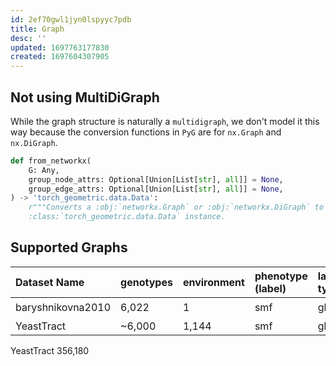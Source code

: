 ```yaml
---
id: 2ef70gwl1jyn0lspyyc7pdb
title: Graph
desc: ''
updated: 1697763177830
created: 1697604307905
---
```

## Not using MultiDiGraph

While the graph structure is naturally a `multidigraph`, we don't model it this way because the conversion functions in `PyG` are for `nx.Graph` and `nx.DiGraph`.

```python
def from_networkx(
    G: Any,
    group_node_attrs: Optional[Union[List[str], all]] = None,
    group_edge_attrs: Optional[Union[List[str], all]] = None,
) -> 'torch_geometric.data.Data':
    r"""Converts a :obj:`networkx.Graph` or :obj:`networkx.DiGraph` to a
    :class:`torch_geometric.data.Data` instance.
```

## Supported Graphs

| $\textbf{Dataset Name}$ | genotypes  | environment | phenotype (label)             | label type             | description                | supported |
| :---------------------- | :--------- | :---------- | :---------------------------- | :--------------------- | :------------------------- | :-------: |
| baryshnikovna2010       | 6,022      | 1           | $\text{smf}$                  | global                 | growth rate                |     ✔️     |
| YeastTract              | ~6,000     | 1,144       | $\text{smf}$                    | global       | growth rate                |           |

YeastTract
356,180
